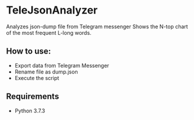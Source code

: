 # TeleJsonAnalyzer
Analyzes json-dump file from Telegram messenger
Shows the N-top chart of the most frequent L-long words.

## How to use:
  + Export data from Telegram Messenger
  + Rename file as dump.json
  + Execute the script
  
## Requirements
  + Python 3.7.3
  
